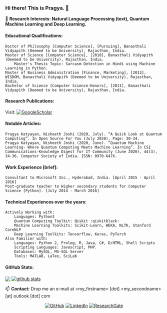 ### Hi there! This is Pragya. 👋

🔭 **Research Interests: Natural Language Processing (text), Quantum Machine Learning and Deep Learning.**

#### Educational Qualifications:

	Doctor of Philosophy [Computer Science], [Pursuing], Banasthali Vidyapith (Deemed to be University), Rajasthan, India.
	Master of Science [Computer Science], [2018], Banasthali Vidyapith (Deemed to be University), Rajasthan, India.
		Master's Thesis Topic: Sarcasm Detection in Hindi using Machine Learning in Python.
	Master of Business Administration [Finance, Marketing], [2013], WISDOM, Banasthali Vidyapith (Deemed to be University), Rajasthan, India.
	Bachelor of Science [Computer Science-Honors], [2011], Banasthali Vidyapith (Deemed to be University), Rajasthan, India.

#### Research Publications:

Visit: <a href="https://scholar.google.com/citations?user=HZTqQX8AAAAJ&hl=en"><img src="https://img.shields.io/badge/Google%20Scholar-blue" alt="GoogleScholar"></a>

#### Notable Articles:

	Pragya Katyayan, Nisheeth Joshi (2020, July). “A Quick Look at Quantum Computing”. In Open Source For You (July 2020), Page: 30-34.
	Pragya Katyayan, Nisheeth Joshi (2020, June). “Quantum Machine Learning- Where Quantum Computing Meets Machine Learning”. In CSI Communications-Knowledge Digest for IT Community (June 2020), 44(3), 34-36. Computer Society of India. ISSN: 0970-647X.

#### Work Experience [brief]:

	Consultant to Microsoft Inc., Hyderabad, India. [April 2015 - April 2016]
	Post-graduate teacher to Higher secondary students for Computer Science [Python]. [July 2014 - March 2016]

#### Technical Experiences over the years:
	Actively Working with:
		Languages: Python3
		Quantum Computing Toolkit: Qiskit :qiskitblack:
		Machine Learning Toolkits: Scikit-Learn, WEKA, NLTK, Stanford CoreNLP
		Deep Learning Toolkits: Tensorflow, Keras, PyTorch
	Also Familier with:
		Languages: Python 2, Prolog, R, Java, C#, D/HTML, Shell Scripts
		Scripting Languages: Javascript, PHP.
		Databases: MySQL, MS-SQL Server
		Tools: MATLAB, LaTex, SciLab

#### GitHub Stats:

<a href="https://github.com/pragyakatyayan"><img align="center" src="https://github-readme-stats.vercel.app/api/top-langs/?username=pragyakatyayan&theme=light&hide_langs_below=1" /></a> <a href="https://github.com/pragyakatyayan">
 <img align="center" src="https://github-readme-stats.vercel.app/api?username=pragyakatyayan&show_icons=true&theme=light&line_height=20" alt="github stats"/>
</a>

📫 **Contact:** Drop me an e-mail at <my_firstname> [dot] <my_secondname> [at] outlook [dot] com

<p align="center">
	<a href="https://github.com/pragyakatyayan"><img src="https://img.shields.io/github/followers/pragyakatyayan.svg?label=GitHub&style=social" alt="GitHub"></a>
	<a href="https://www.linkedin.com/in/pragyakatyayan"><img src="https://img.shields.io/badge/LinkedIn--_.svg?style=social&logo=linkedin" alt="LinkedIn"></a>
	<a href="https://www.researchgate.net/profile/Pragya_Katyayan/research"><img src="https://img.shields.io/badge/ResearchGate--_.svg?style=social&logo=researchgate" alt="ResearchGate"></a>
	
</p>
